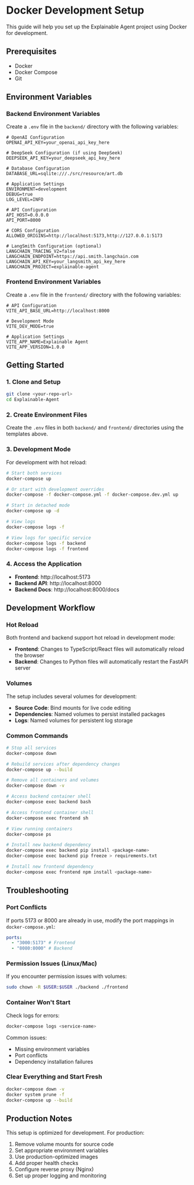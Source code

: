 # Docker Development Setup

This guide will help you set up the Explainable Agent project using Docker for development.

## Prerequisites

- Docker
- Docker Compose
- Git

## Environment Variables

### Backend Environment Variables

Create a `.env` file in the `backend/` directory with the following variables:

```env
# OpenAI Configuration
OPENAI_API_KEY=your_openai_api_key_here

# DeepSeek Configuration (if using DeepSeek)
DEEPSEEK_API_KEY=your_deepseek_api_key_here

# Database Configuration
DATABASE_URL=sqlite:///./src/resource/art.db

# Application Settings
ENVIRONMENT=development
DEBUG=true
LOG_LEVEL=INFO

# API Configuration
API_HOST=0.0.0.0
API_PORT=8000

# CORS Configuration
ALLOWED_ORIGINS=http://localhost:5173,http://127.0.0.1:5173

# LangSmith Configuration (optional)
LANGCHAIN_TRACING_V2=false
LANGCHAIN_ENDPOINT=https://api.smith.langchain.com
LANGCHAIN_API_KEY=your_langsmith_api_key_here
LANGCHAIN_PROJECT=explainable-agent
```

### Frontend Environment Variables

Create a `.env` file in the `frontend/` directory with the following variables:

```env
# API Configuration
VITE_API_BASE_URL=http://localhost:8000

# Development Mode
VITE_DEV_MODE=true

# Application Settings
VITE_APP_NAME=Explainable Agent
VITE_APP_VERSION=1.0.0
```

## Getting Started

### 1. Clone and Setup

```bash
git clone <your-repo-url>
cd Explainable-Agent
```

### 2. Create Environment Files

Create the `.env` files in both `backend/` and `frontend/` directories using the templates above.

### 3. Development Mode

For development with hot reload:

```bash
# Start both services
docker-compose up

# Or start with development overrides
docker-compose -f docker-compose.yml -f docker-compose.dev.yml up

# Start in detached mode
docker-compose up -d

# View logs
docker-compose logs -f

# View logs for specific service
docker-compose logs -f backend
docker-compose logs -f frontend
```

### 4. Access the Application

- **Frontend**: http://localhost:5173
- **Backend API**: http://localhost:8000
- **Backend Docs**: http://localhost:8000/docs

## Development Workflow

### Hot Reload

Both frontend and backend support hot reload in development mode:

- **Frontend**: Changes to TypeScript/React files will automatically reload the browser
- **Backend**: Changes to Python files will automatically restart the FastAPI server

### Volumes

The setup includes several volumes for development:

- **Source Code**: Bind mounts for live code editing
- **Dependencies**: Named volumes to persist installed packages
- **Logs**: Named volumes for persistent log storage

### Common Commands

```bash
# Stop all services
docker-compose down

# Rebuild services after dependency changes
docker-compose up --build

# Remove all containers and volumes
docker-compose down -v

# Access backend container shell
docker-compose exec backend bash

# Access frontend container shell
docker-compose exec frontend sh

# View running containers
docker-compose ps

# Install new backend dependency
docker-compose exec backend pip install <package-name>
docker-compose exec backend pip freeze > requirements.txt

# Install new frontend dependency
docker-compose exec frontend npm install <package-name>
```

## Troubleshooting

### Port Conflicts

If ports 5173 or 8000 are already in use, modify the port mappings in `docker-compose.yml`:

```yaml
ports:
  - "3000:5173" # Frontend
  - "8080:8000" # Backend
```

### Permission Issues (Linux/Mac)

If you encounter permission issues with volumes:

```bash
sudo chown -R $USER:$USER ./backend ./frontend
```

### Container Won't Start

Check logs for errors:

```bash
docker-compose logs <service-name>
```

Common issues:

- Missing environment variables
- Port conflicts
- Dependency installation failures

### Clear Everything and Start Fresh

```bash
docker-compose down -v
docker system prune -f
docker-compose up --build
```

## Production Notes

This setup is optimized for development. For production:

1. Remove volume mounts for source code
2. Set appropriate environment variables
3. Use production-optimized images
4. Add proper health checks
5. Configure reverse proxy (Nginx)
6. Set up proper logging and monitoring

